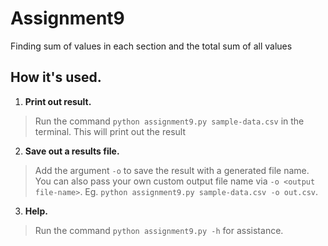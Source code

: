 # Assignment9
Finding sum of values in each section and the total sum of all values

## How it's used.
1. **Print out result.**
> Run the command `python assignment9.py sample-data.csv` in the terminal.
> This will print out the result

2. **Save out a results file.**
> Add the argument `-o`  to save the result with a generated file name.
> You can also pass your own custom output file name via `-o <output file-name>`.
> Eg. `python assignment9.py sample-data.csv -o out.csv`.

3. **Help.**
> Run the command `python assignment9.py -h` for assistance.



